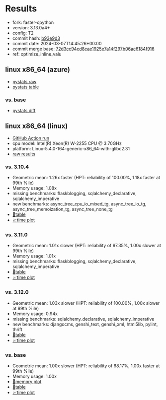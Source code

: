 # Results

- fork: faster-cpython
- version: 3.13.0a4+
- config: T2
- commit hash: [b93e9d3](https://github.com/faster%2dcpython/cpython/commit/b93e9d3)
- commit date: 2024-03-07T14:45:26+00:00
- commit merge base: [72d3cc94cd8cae1925e7a14f297b06ac6184f916](https://github.com/faster%2dcpython/cpython/commit/72d3cc94cd8cae1925e7a14f297b06ac6184f916)
- ref: optimize_inline_valu

## linux x86_64 (azure)

- [pystats raw](bm-20240307-azure-x86_64-faster%252dcpython-optimize_inline_valu-3.13.0a4%2B-b93e9d3-pystats.json)
- [pystats table](bm-20240307-azure-x86_64-faster%252dcpython-optimize_inline_valu-3.13.0a4%2B-b93e9d3-pystats.md)

### vs. base

- [pystats diff](bm-20240307-azure-x86_64-faster%252dcpython-optimize_inline_valu-3.13.0a4%2B-b93e9d3-pystats-vs-base.md)

## linux x86_64 (linux)

- [GitHub Action run](https://github.com/faster-cpython/benchmarking/actions/runs/8190029525)
- cpu model: Intel(R) Xeon(R) W-2255 CPU @ 3.70GHz
- platform: Linux-5.4.0-164-generic-x86_64-with-glibc2.31
- [raw results](bm-20240307-linux-x86_64-faster%252dcpython-optimize_inline_valu-3.13.0a4%2B-b93e9d3.json)

### vs. 3.10.4

- Geometric mean: 1.26x faster (HPT: reliability of 100.00%, 1.18x faster at 99th %ile)
- Memory usage: 1.08x
- missing benchmarks: flaskblogging, sqlalchemy_declarative, sqlalchemy_imperative
- new benchmarks: async_tree_cpu_io_mixed_tg, async_tree_io_tg, async_tree_memoization_tg, async_tree_none_tg
- [📄table](bm-20240307-linux-x86_64-faster%252dcpython-optimize_inline_valu-3.13.0a4%2B-b93e9d3-vs-3.10.4.md)
- [📈time plot](bm-20240307-linux-x86_64-faster%252dcpython-optimize_inline_valu-3.13.0a4%2B-b93e9d3-vs-3.10.4.png)

### vs. 3.11.0

- Geometric mean: 1.01x slower (HPT: reliability of 97.35%, 1.00x slower at 99th %ile)
- Memory usage: 1.01x
- missing benchmarks: flaskblogging, sqlalchemy_declarative, sqlalchemy_imperative
- [📄table](bm-20240307-linux-x86_64-faster%252dcpython-optimize_inline_valu-3.13.0a4%2B-b93e9d3-vs-3.11.0.md)
- [📈time plot](bm-20240307-linux-x86_64-faster%252dcpython-optimize_inline_valu-3.13.0a4%2B-b93e9d3-vs-3.11.0.png)

### vs. 3.12.0

- Geometric mean: 1.03x slower (HPT: reliability of 100.00%, 1.00x slower at 99th %ile)
- Memory usage: 0.94x
- missing benchmarks: sqlalchemy_declarative, sqlalchemy_imperative
- new benchmarks: djangocms, genshi_text, genshi_xml, html5lib, pylint, thrift
- [📄table](bm-20240307-linux-x86_64-faster%252dcpython-optimize_inline_valu-3.13.0a4%2B-b93e9d3-vs-3.12.0.md)
- [📈time plot](bm-20240307-linux-x86_64-faster%252dcpython-optimize_inline_valu-3.13.0a4%2B-b93e9d3-vs-3.12.0.png)

### vs. base

- Geometric mean: 1.00x slower (HPT: reliability of 68.17%, 1.00x faster at 99th %ile)
- Memory usage: 1.00x
- [🧠memory plot](bm-20240307-linux-x86_64-faster%252dcpython-optimize_inline_valu-3.13.0a4%2B-b93e9d3-vs-base-mem.png)
- [📄table](bm-20240307-linux-x86_64-faster%252dcpython-optimize_inline_valu-3.13.0a4%2B-b93e9d3-vs-base.md)
- [📈time plot](bm-20240307-linux-x86_64-faster%252dcpython-optimize_inline_valu-3.13.0a4%2B-b93e9d3-vs-base.png)

